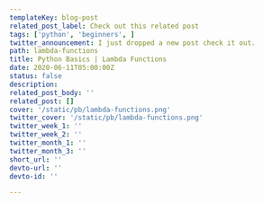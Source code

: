```yaml
---
templateKey: blog-post
related_post_label: Check out this related post
tags: ['python', 'beginners', ]
twitter_announcement: I just dropped a new post check it out.
path: lambda-functions
title: Python Basics | Lambda Functions
date: 2020-06-11T05:00:00Z
status: false
description:
related_post_body: ''
related_post: []
cover: '/static/pb/lambda-functions.png'
twitter_cover: '/static/pb/lambda-functions.png'
twitter_week_1: ''
twitter_week_2: ''
twitter_month_1: ''
twitter_month_3: ''
short_url: ''
devto-url: ''
devto-id: ''

---
```


<!--
<p style='text-align: center'>
<a href='https://waylonwalker.com/blog/lambda-functions'>
  <img
    style='width:500px; max-width:80%; margin: auto;'
    src="https://waylonwalker.com/lambda-functions.png"
    alt="Read more from the Python Basics | Lambda Functions article"
  />
  </a>
</p>

-->
